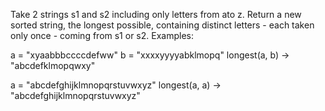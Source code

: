Take 2 strings s1 and s2 including only letters from ato z. Return a new sorted string, the longest possible, containing distinct letters - each taken only once - coming from s1 or s2.
Examples:

a = "xyaabbbccccdefww"
b = "xxxxyyyyabklmopq"
longest(a, b) -> "abcdefklmopqwxy"

a = "abcdefghijklmnopqrstuvwxyz"
longest(a, a) -> "abcdefghijklmnopqrstuvwxyz"


